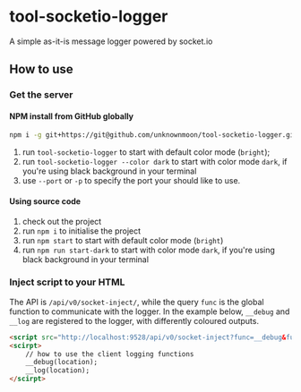 # tool-socketio-logger
A simple as-it-is message logger powered by socket.io

## How to use

### Get the server

#### NPM install from GitHub globally

```bash
npm i -g git+https://git@github.com/unknownmoon/tool-socketio-logger.git
```

1. run `tool-socketio-logger` to start with default color mode (`bright`);
1. run `tool-socketio-logger --color dark` to start with color mode `dark`, if you're using black background in your terminal
1. use `--port` or `-p` to specify the port your should like to use.

#### Using source code
1. check out the project
1. run `npm i` to initialise the project
1. run `npm start` to start with default color mode (`bright`)
1. run `npm run start-dark` to start with color mode `dark`, if you're using black background in your terminal

### Inject script to your HTML

The API is `/api/v0/socket-inject/`, while the query `func` is the global function to communicate with the logger.
In the example below, `__debug` and `__log` are registered to the logger, with differently coloured outputs.

```html
<script src="http://localhost:9528/api/v0/socket-inject?func=__debug&func=__log"></script>
<scirpt>
    // how to use the client logging functions
    __debug(location);
    __log(location);
</scirpt>
```